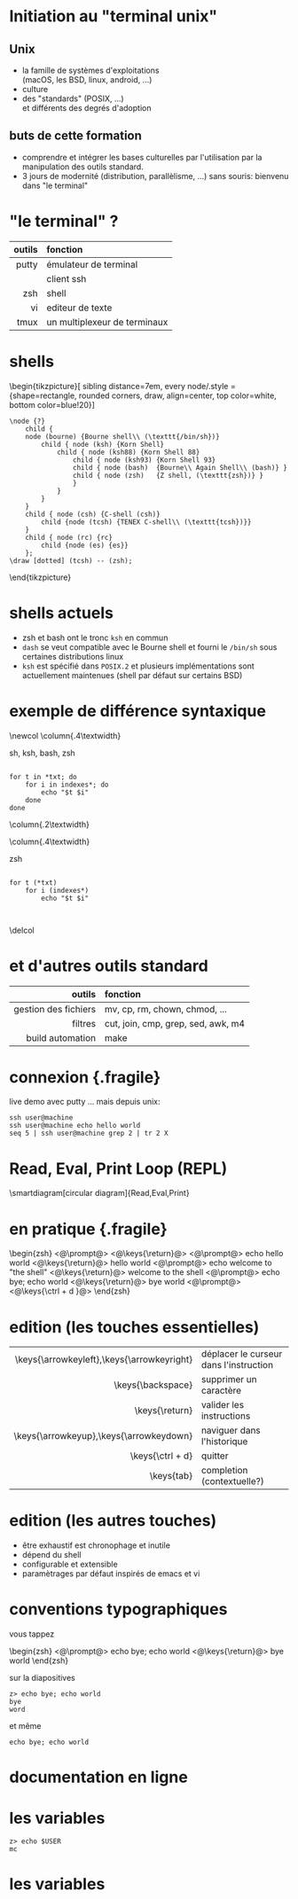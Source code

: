 # Initiation au "terminal unix"

## Unix

* la famille de systèmes d'exploitations\
  (macOS, les BSD, linux, android, ...)
* culture
* des "standards" (POSIX, ...)\
  et différents des degrés d'adoption

## buts de cette formation

* comprendre et intégrer les bases culturelles par l'utilisation
  par la manipulation des outils standard.
* 3 jours de modernité (distribution, parallèlisme, ...) sans souris:
  bienvenu dans "le terminal"

# "le terminal" ?

|outils |fonction|
|-:|:-|
|putty               |émulateur de terminal            |
|                    |client ssh                       |
|zsh                 |shell                            |
|vi                  |editeur de texte                 |
|tmux                |un multiplexeur de terminaux     |

# shells

\begin{tikzpicture}[
    sibling distance=7em,
    every node/.style = {shape=rectangle,
        rounded corners, draw,
        align=center, top color=white, bottom color=blue!20}]

    \node {?}
        child {
        node (bourne) {Bourne shell\\ (\texttt{/bin/sh})}
            child { node (ksh) {Korn Shell}
                child { node (ksh88) {Korn Shell 88}
                    child { node (ksh93) {Korn Shell 93}
                    child { node (bash)  {Bourne\\ Again Shell\\ (bash)} }
                    child { node (zsh)   {Z shell, (\texttt{zsh})} }
                    }
                }
            }
        }
        child { node (csh) {C-shell (csh)}
            child {node (tcsh) {TENEX C-shell\\ (\texttt{tcsh})}}
        }
        child { node (rc) {rc}
            child {node (es) {es}}
        };
    \draw [dotted] (tcsh) -- (zsh);

\end{tikzpicture}

# shells actuels

*  zsh et bash ont le tronc `ksh` en commun
* `dash` se veut compatible avec le Bourne shell et fourni le `/bin/sh` sous
   certaines distributions linux
* `ksh` est spécifié dans `POSIX.2` et plusieurs implémentations
   sont actuellement maintenues (shell par défaut sur certains BSD)

# exemple de différence syntaxique

\newcol
\column{.4\textwidth}

sh, ksh, bash, zsh

~~~{.zsh}

for t in *txt; do
    for i in indexes*; do
        echo "$t $i"
    done
done

~~~

\column{.2\textwidth}


\column{.4\textwidth}

zsh

~~~{.zsh}

for t (*txt)
    for i (indexes*)
        echo "$t $i"



~~~

\delcol

# et d'autres outils standard

|outils |fonction|
|-:|:-|
|gestion des fichiers  | mv, cp, rm, chown, chmod, ...|
|filtres|cut, join, cmp, grep, sed, awk, m4|
|build automation|make|

# connexion {.fragile}

live demo avec putty ...  mais depuis unix:

    ssh user@machine
    ssh user@machine echo hello world
    seq 5 | ssh user@machine grep 2 | tr 2 X

# Read, Eval, Print Loop (REPL)

\smartdiagram[circular diagram]{Read,Eval,Print}

# en pratique {.fragile}

\begin{zsh}
    <@\prompt@> <@\keys{\return}@>
    <@\prompt@> echo hello world <@\keys{\return}@>
    hello world
    <@\prompt@> echo welcome to "the shell" <@\keys{\return}@>
    welcome to the shell
    <@\prompt@> echo bye; echo world <@\keys{\return}@>
    bye
    world
    <@\prompt@> <@\keys{\ctrl + d }@>
\end{zsh}

# edition (les touches essentielles)

|||
|-:|:-|
| \keys{\arrowkeyleft},\keys{\arrowkeyright} | déplacer le curseur dans l'instruction |
| \keys{\backspace}                          | supprimer un caractère                 |
| \keys{\return}                             | valider les instructions               |
| \keys{\arrowkeyup},\keys{\arrowkeydown}    | naviguer dans l'historique             |
| \keys{\ctrl + d}                           | quitter                                |
| \keys{tab}                                 | completion (contextuelle?)             |

# edition (les autres touches)

* être exhaustif est chronophage et inutile
* dépend du shell
* configurable et extensible
* paramètrages par défaut inspirés de emacs et vi

# conventions typographiques

vous tappez

\begin{zsh}
    <@\prompt@> echo bye; echo world <@\keys{\return}@>
    bye
    world
\end{zsh}

sur la diapositives

    z> echo bye; echo world
    bye
    word

et même

    echo bye; echo world

# documentation en ligne

# les variables

    z> echo $USER
    mc

# les variables

